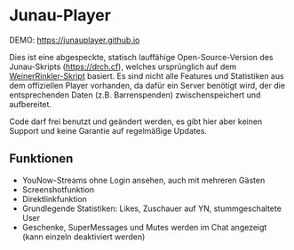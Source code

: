 # Junau-Player

DEMO: https://junauplayer.github.io

Dies ist eine abgespeckte, statisch lauffähige Open-Source-Version des Junau-Skripts (https://drch.cf), welches ursprünglich auf dem [WeinerRinkler-Skript](https://github.com/WeinerRinkler/WeinerRinkler.github.io) basiert.
Es sind nicht alle Features und Statistiken aus dem offiziellen Player vorhanden, da dafür ein Server benötigt wird, der die entsprechenden Daten (z.B. Barrenspenden) zwischenspeichert und aufbereitet.

Code darf frei benutzt und geändert werden, es gibt hier aber keinen Support und keine Garantie auf regelmäßige Updates. 



## Funktionen
- YouNow-Streams ohne Login ansehen, auch mit mehreren Gästen
- Screenshotfunktion
- Direktlinkfunktion
- Grundlegende Statistiken: Likes, Zuschauer auf YN, stummgeschaltete User
- Geschenke, SuperMessages und Mutes werden im Chat angezeigt (kann einzeln deaktiviert werden)
